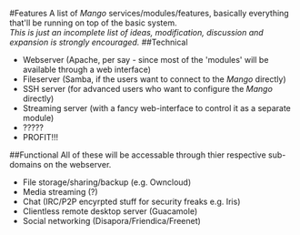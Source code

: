 #Features
A list of *Mango* services/modules/features, basically everything that'll be running on top of the basic system.  
*This is just an incomplete list of ideas, modification, discussion and expansion is strongly encouraged.*
##Technical
- Webserver (Apache, per say - since most of the 'modules' will be available through a web interface)
- Fileserver (Samba, if the users want to connect to the *Mango* directly)
- SSH server (for advanced users who want to configure the *Mango* directly)
- Streaming server (with a fancy web-interface to control it as a separate module)
- ?????
- PROFIT!!!

##Functional
All of these will be accessable through thier respective sub-domains on the webserver.
- File storage/sharing/backup (e.g. Owncloud)
- Media streaming (?)
- Chat (IRC/P2P encyrpted stuff for security freaks e.g. Iris)
- Clientless remote desktop server (Guacamole)
- Social networking (Disapora/Friendica/Freenet)
